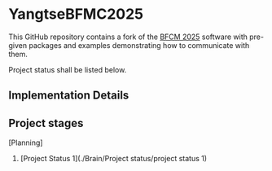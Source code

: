 # YangtseBFMC2025
This GitHub repository contains a fork of the [BFCM 2025](https://github.com/ECC-BFMC) software with pre-given packages and examples demonstrating how to communicate with them. 

Project status shall be listed below. 

## Implementation Details 

## Project stages
[Planning] 
1. [Project Status 1](./Brain/Project status/project status 1) 
